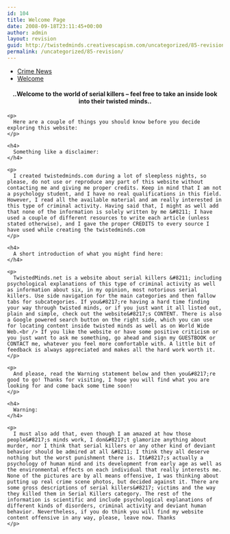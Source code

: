 ```yaml
---
id: 104
title: Welcome Page
date: 2008-09-18T23:11:45+00:00
author: admin
layout: revision
guid: http://twistedminds.creativescapism.com/uncategorized/85-revision/
permalink: /uncategorized/85-revision/
---
```

<p class="dropcap-first">
  <ul id="navlist">
    <li>
      <a href="http://www.twistedminds.com" title="latest crime news from around the world">Crime News</a>
    </li>
    <li id="active">
      <a href="/about/welcome-page/" id="current" title="please read this before going any further">Welcome</a>
    </li>
  </ul>
  
  <div class="body">
    <h4 style="text-align: center;">
      ..Welcome to the world of serial killers &#8211; feel free to take an inside look into their twisted minds..
    </h4>
    
    <p>
      Here are a couple of things you should know before you decide exploring this website:
    </p>
    
    <h4>
      Something like a disclaimer:
    </h4>
    
    <p>
      I created twistedminds.com during a lot of sleepless nights, so please, do not use or reproduce any part of this website without contacting me and giving me proper credits. Keep in mind that I am not a psychology student, and I have no real qualifications in this field. However, I read all the available material and am really interested in this type of criminal activity. Having said that, I might as well add that none of the information is solely written by me &#8211; I have used a couple of different resources to write each article (unless stated otherwise), and I gave the proper CREDITS to every source I have used while creating the twistedminds.com
    </p>
    
    <h4>
      A short introduction of what you might find here:
    </h4>
    
    <p>
      TwistedMinds.net is a website about serial killers &#8211; including psychological explanations of this type of criminal activity as well as information about six, in my opinion, most notorious serial killers. Use side navigation for the main categories and then fallow tabs for subcategories. If you&#8217;re having a hard time finding your way through twisted minds, or if you just want it all listed out, plain and simple, check out the website&#8217;s CONTENT. There is also a Google powered search button on the right side, which you can use for locating content inside twisted minds as well as on World Wide Web.<br /> If you like the website or have some positive criticism or you just want to ask me something, go ahead and sign my GUESTBOOK or CONTACT me, whatever you feel more comfortable with. A little bit of feedback is always appreciated and makes all the hard work worth it.
    </p>
    
    <p>
      And please, read the Warning statement below and then you&#8217;re good to go! Thanks for visiting, I hope you will find what you are looking for and come back some time soon!
    </p>
    
    <h4>
      Warning:
    </h4>
    
    <p>
      I must also add that, even though I am amazed at how those people&#8217;s minds work, I don&#8217;t glamorize anything about murder, nor I think that serial killers or any other kind of deviant behavior should be admired at all &#8211; I think they all deserve nothing but the worst punishment there is. It&#8217;s actually a psychology of human mind and its development from early age as well as the environmental effects on each individual that really interests me. None of the pictures are by all means offensive, I was thinking about putting up real crime scene photos, but decided against it. There are some gross descriptions of serial killers&#8217; victims and the way they killed them in Serial Killers category. The rest of the information is scientific and include psychological explanations of different kinds of disorders, criminal activity and deviant human behavior. Nevertheless, if you do think you will find my website content offensive in any way, please, leave now. Thanks
    </p>